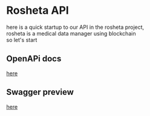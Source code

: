 # Rosheta API

here is a quick startup to our API in the rosheta project,   
rosheta is a medical data manager using blockchain   
so let's start

## OpenAPi docs
[here](./rosheta_api.yaml)

## Swagger preview
[here](https://app.swaggerhub.com/apis-docs/mohamedsalama/Rosheta-API/1.0.0)